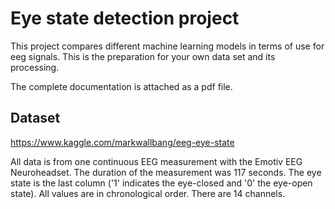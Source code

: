 # Eye state detection project
This project compares different machine learning models in terms of use for eeg signals. This is the preparation for your own data set and its processing.

The complete documentation is attached as a pdf file.

## Dataset
https://www.kaggle.com/markwallbang/eeg-eye-state

All data is from one continuous EEG measurement with the Emotiv EEG Neuroheadset. The duration of the measurement was 117 seconds. The eye state is the last column ('1' indicates the eye-closed and '0' the eye-open state). All values are in chronological order. There are 14 channels.
